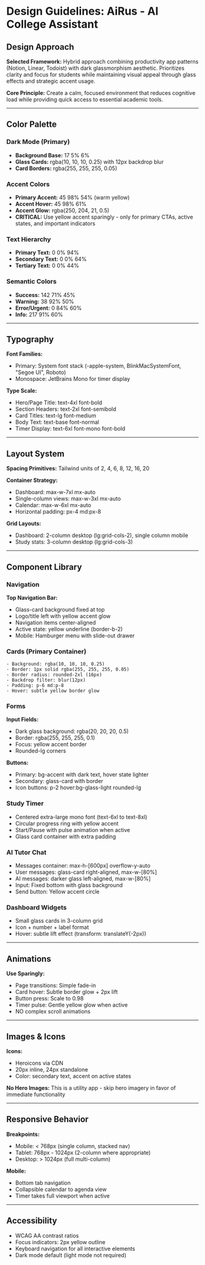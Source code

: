 # Design Guidelines: AiRus - AI College Assistant

## Design Approach

**Selected Framework:** Hybrid approach combining productivity app patterns (Notion, Linear, Todoist) with dark glassmorphism aesthetic. Prioritizes clarity and focus for students while maintaining visual appeal through glass effects and strategic accent usage.

**Core Principle:** Create a calm, focused environment that reduces cognitive load while providing quick access to essential academic tools.

---

## Color Palette

### Dark Mode (Primary)
- **Background Base:** 17 5% 6%
- **Glass Cards:** rgba(10, 10, 10, 0.25) with 12px backdrop blur
- **Card Borders:** rgba(255, 255, 255, 0.05)

### Accent Colors
- **Primary Accent:** 45 98% 54% (warm yellow)
- **Accent Hover:** 45 98% 61%
- **Accent Glow:** rgba(250, 204, 21, 0.5)
- **CRITICAL:** Use yellow accent sparingly - only for primary CTAs, active states, and important indicators

### Text Hierarchy
- **Primary Text:** 0 0% 94%
- **Secondary Text:** 0 0% 64%
- **Tertiary Text:** 0 0% 44%

### Semantic Colors
- **Success:** 142 71% 45%
- **Warning:** 38 92% 50%
- **Error/Urgent:** 0 84% 60%
- **Info:** 217 91% 60%

---

## Typography

**Font Families:**
- Primary: System font stack (-apple-system, BlinkMacSystemFont, "Segoe UI", Roboto)
- Monospace: JetBrains Mono for timer display

**Type Scale:**
- Hero/Page Title: text-4xl font-bold
- Section Headers: text-2xl font-semibold
- Card Titles: text-lg font-medium
- Body Text: text-base font-normal
- Timer Display: text-6xl font-mono font-bold

---

## Layout System

**Spacing Primitives:** Tailwind units of 2, 4, 6, 8, 12, 16, 20

**Container Strategy:**
- Dashboard: max-w-7xl mx-auto
- Single-column views: max-w-3xl mx-auto
- Calendar: max-w-6xl mx-auto
- Horizontal padding: px-4 md:px-8

**Grid Layouts:**
- Dashboard: 2-column desktop (lg:grid-cols-2), single column mobile
- Study stats: 3-column desktop (lg:grid-cols-3)

---

## Component Library

### Navigation
**Top Navigation Bar:**
- Glass-card background fixed at top
- Logo/title left with yellow accent glow
- Navigation items center-aligned
- Active state: yellow underline (border-b-2)
- Mobile: Hamburger menu with slide-out drawer

### Cards (Primary Container)
```
- Background: rgba(10, 10, 10, 0.25)
- Border: 1px solid rgba(255, 255, 255, 0.05)
- Border radius: rounded-2xl (16px)
- Backdrop filter: blur(12px)
- Padding: p-6 md:p-8
- Hover: subtle yellow border glow
```

### Forms
**Input Fields:**
- Dark glass background: rgba(20, 20, 20, 0.5)
- Border: rgba(255, 255, 255, 0.1)
- Focus: yellow accent border
- Rounded-lg corners

**Buttons:**
- Primary: bg-accent with dark text, hover state lighter
- Secondary: glass-card with border
- Icon buttons: p-2 hover:bg-glass-light rounded-lg

### Study Timer
- Centered extra-large mono font (text-6xl to text-8xl)
- Circular progress ring with yellow accent
- Start/Pause with pulse animation when active
- Glass card container with extra padding

### AI Tutor Chat
- Messages container: max-h-[600px] overflow-y-auto
- User messages: glass-card right-aligned, max-w-[80%]
- AI messages: darker glass left-aligned, max-w-[80%]
- Input: Fixed bottom with glass background
- Send button: Yellow accent circle

### Dashboard Widgets
- Small glass cards in 3-column grid
- Icon + number + label format
- Hover: subtle lift effect (transform: translateY(-2px))

---

## Animations

**Use Sparingly:**
- Page transitions: Simple fade-in
- Card hover: Subtle border glow + 2px lift
- Button press: Scale to 0.98
- Timer pulse: Gentle yellow glow when active
- NO complex scroll animations

---

## Images & Icons

**Icons:**
- Heroicons via CDN
- 20px inline, 24px standalone
- Color: secondary text, accent on active states

**No Hero Images:** This is a utility app - skip hero imagery in favor of immediate functionality

---

## Responsive Behavior

**Breakpoints:**
- Mobile: < 768px (single column, stacked nav)
- Tablet: 768px - 1024px (2-column where appropriate)
- Desktop: > 1024px (full multi-column)

**Mobile:**
- Bottom tab navigation
- Collapsible calendar to agenda view
- Timer takes full viewport when active

---

## Accessibility

- WCAG AA contrast ratios
- Focus indicators: 2px yellow outline
- Keyboard navigation for all interactive elements
- Dark mode default (light mode not required)